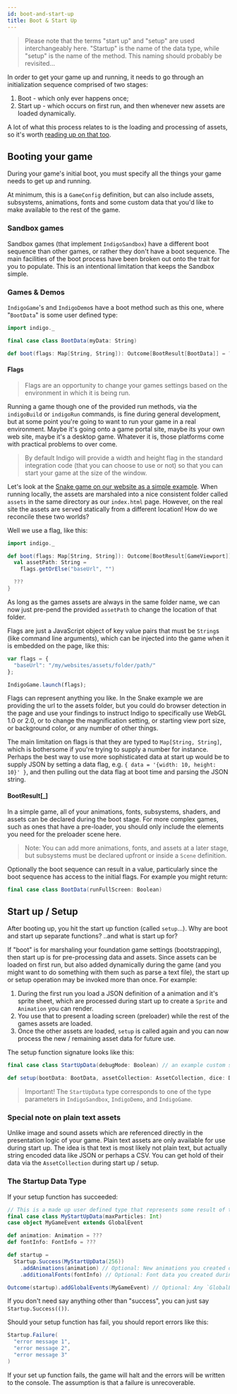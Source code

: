 ```yaml
---
id: boot-and-start-up
title: Boot & Start Up
---
```


> Please note that the terms "start up" and "setup" are used interchangeably here. "Startup" is the name of the data type, while "setup" is the name of the method. This naming should probably be revisited...

In order to get your game up and running, it needs to go through an initialization sequence comprised of two stages:

1. Boot - which only ever happens once;
2. Start up - which occurs on first run, and then whenever new assets are loaded dynamically.

A lot of what this process relates to is the loading and processing of assets, so it's worth [reading up on that too](platform/assets.md).

## Booting your game

During your game's initial boot, you must specify all the things your game needs to get up and running.

At minimum, this is a `GameConfig` definition, but can also include assets, subsystems, animations, fonts and some custom data that you'd like to make available to the rest of the game.

### Sandbox games

Sandbox games (that implement `IndigoSandbox`) have a different boot sequence than other games, or rather they don't have a boot sequence. The main facilities of the boot process have been broken out onto the trait for you to populate. This is an intentional limitation that keeps the Sandbox simple.

### Games & Demos

`IndigoGame`'s and `IndigoDemo`s have a boot method such as this one, where "`BootData`" is some user defined type:

```scala mdoc
import indigo._

final case class BootData(myData: String)

def boot(flags: Map[String, String]): Outcome[BootResult[BootData]] = ???
```

#### Flags

> Flags are an opportunity to change your games settings based on the environment in which it is being run.

Running a game though one of the provided run methods, via the `indigoBuild` or `indigoRun` commands, is fine during general development, but at some point you're going to want to run your game in a real environment. Maybe it's going onto a game portal site, maybe its your own web site, maybe it's a desktop game. Whatever it is, those platforms come with practical problems to over come.

> By default Indigo will provide a width and height flag in the standard integration code (that you can choose to use or not) so that you can start your game at the size of the window.

Let's look at the [Snake game on our website as a simple example](https://indigoengine.io/snake.html). When running locally, the assets are marshaled into a nice consistent folder called `assets` in the same directory as our `index.html` page. However, on the real site the assets are served statically from a different location! How do we reconcile these two worlds?

Well we use a flag, like this:

```scala mdoc:reset
import indigo._

def boot(flags: Map[String, String]): Outcome[BootResult[GameViewport]] = {
  val assetPath: String =
    flags.getOrElse("baseUrl", "")

  ???
}
```

As long as the games assets are always in the same folder name, we can now just pre-pend the provided `assetPath` to change the location of that folder.

Flags are just a JavaScript object of key value pairs that must be `String`s (like command line arguments), which can be injected into the game when it is embedded on the page, like this:

```javascript
var flags = {
  "baseUrl": "/my/websites/assets/folder/path/"
};

IndigoGame.launch(flags);
```

Flags can represent anything you like. In the Snake example we are providing the url to the assets folder, but you could do browser detection in the page and use your findings to instruct Indigo to specifically use WebGL 1.0 or 2.0, or to change the magnification setting, or starting view port size, or background color, or any number of other things.

The main limitation on flags is that they are typed to `Map[String, String]`, which is bothersome if you're trying to supply a number for instance. Perhaps the best way to use more sophisticated data at start up would be to supply JSON by setting a data flag, e.g. `{ data = '{width: 10, height: 10}' }`, and then pulling out the data flag at boot time and parsing the JSON string.

#### BootResult[_]

In a simple game, all of your animations, fonts, subsystems, shaders, and assets can be declared during the boot stage. For more complex games, such as ones that have a pre-loader, you should only include the elements you need for the preloader scene here.

> Note: You can add more animations, fonts, and assets at a later stage, but subsystems must be declared upfront or inside a `Scene` definition.

Optionally the boot sequence can result in a value, particularly since the boot sequence has access to the initial flags. For example you might return:

```scala mdoc
final case class BootData(runFullScreen: Boolean)
```

## Start up / Setup

After booting up, you hit the start up function (called `setup`...). Why are boot and start up separate functions? ..and what is start up for?

If "boot" is for marshaling your foundation game settings (bootstrapping), then start up is for pre-processing data and assets. Since assets can be loaded on first run, but also added dynamically during the game (and you might want to do something with them such as parse a text file), the start up or setup operation may be invoked more than once. For example:

1. During the first run you load a JSON definition of a animation and it's sprite sheet, which are processed during start up to create a `Sprite` and `Animation` you can render.
2. You use that to present a loading screen (preloader) while the rest of the games assets are loaded.
3. Once the other assets are loaded, `setup` is called again and you can now process the new / remaining asset data for future use.

The setup function signature looks like this:

```scala mdoc
final case class StartUpData(debugMode: Boolean) // an example custom start up data type

def setup(bootData: BootData, assetCollection: AssetCollection, dice: Dice): Outcome[Startup[StartUpData]] = ???
```

> Important! The `StartUpData` type corresponds to one of the type parameters in `IndigoSandbox`, `IndigoDemo`, and `IndigoGame`.

### Special note on plain text assets

Unlike image and sound assets which are referenced directly in the presentation logic of your game. Plain text assets are only available for use during start up. The idea is that text is most likely not plain text, but actually string encoded data like JSON or perhaps a CSV. You can get hold of their data via the `AssetCollection` during start up / setup.

### The Startup Data Type

If your setup function has succeeded:

```scala mdoc
// This is a made up user defined type that represents some result of the Startup process
final case class MyStartUpData(maxParticles: Int)
case object MyGameEvent extends GlobalEvent

def animation: Animation = ???
def fontInfo: FontInfo = ???

def startup = 
  Startup.Success(MyStartUpData(256))
    .addAnimations(animation) // Optional: New animations you created during startup
    .additionalFonts(fontInfo) // Optional: Font data you created during start up

Outcome(startup).addGlobalEvents(MyGameEvent) // Optional: Any `GlobalEvent`s you would like to emit
```

If you don't need say anything other than "success", you can just say `Startup.Success(())`.

Should your setup function has fail, you should report errors like this:

```scala mdoc
Startup.Failure(
  "error message 1",
  "error message 2",
  "error message 3"
)
```

If your set up function fails, the game will halt and the errors will be written to the console. The assumption is that a failure is unrecoverable.

